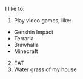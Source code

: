 I like to:
1. Play video games, like:
  * Genshin Impact
  * Terraria
  * Brawhalla
  * Minecraft
2. EAT
3. Water grass of my house
